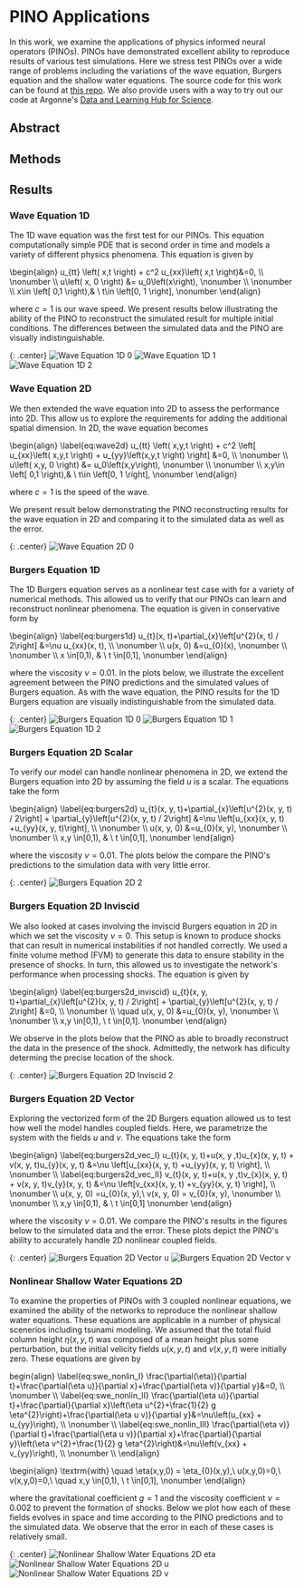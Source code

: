 # PINO Applications

In this work, we examine the applications of physics informed neural operators (PINOs).  PINOs have demonstrated excellent ability to reproduce results of various test simulations.  Here we stress test PINOs over a wide range of problems including the variations of the wave equation, Burgers equation and the shallow water equations.  The source code for this work can be found at [this repo](https://github.com/shawnrosofsky/PINO_Applications). 
We also provide users with a way to try out our code at Argonne's [Data and Learning Hub for Science](https://www.dlhub.org).

## Abstract

## Methods

## Results

### Wave Equation 1D
The 1D wave equation was the first test for our PINOs.  This equation computationally simple PDE that is second order in time and models a variety of different physics phenomena.  This equation is given by

\begin{align}
    u_{tt} \left( x,t \right) + c^2 u_{xx}\left( x,t \right)&=0, \\\\ \nonumber \\\\
    u\left( x, 0 \right) &= u_0\left(x\right), \nonumber \\\\ \nonumber \\\\
    x\in \left[ 0,1 \right),& \ t\in \left[0, 1 \right], \nonumber 
\end{align}
<!-- ![Equation: Wave Equation 1D](http://www.sciweavers.org/download/Tex2Img_1647640969.jpg) -->

where $c=1$ is our wave speed.  We present results below illustrating the ability of the PINO to reconstruct the simulated result for multiple initial conditions.  The differences between the simulated data and the PINO are visually indistinguishable.

{: .center}
![Wave Equation 1D 0](assets/movies/Wave1D_0.gif) ![Wave Equation 1D 1](assets/movies/Wave1D_1.gif) ![Wave Equation 1D 2](assets/movies/Wave1D_2.gif)



### Wave Equation 2D
We then extended the wave equation into 2D to assess the performance into 2D.  This allow us to explore the requirements for adding the additional spatial dimension.  In 2D, the wave equation becomes

\begin{align}
 \label{eq:wave2d}
    u_{tt} \left( x,y,t \right) + c^2 \left[ u_{xx}\left( x,y,t \right) + u_{yy}\left(x,y,t \right) \right] &=0, \\\\ \nonumber \\\\
    u\left( x,y, 0 \right) &= u_0\left(x,y\right), \nonumber \\\\ \nonumber \\\\
    x,y\in \left[ 0,1 \right),& \ t\in \left[0, 1 \right], \nonumber
\end{align}

where $c=1$ is the speed of the wave.

We present result below demonstrating the PINO reconstructing results for the wave equation in 2D and comparing it to the simulated data as well as the error.

{: .center}
![Wave Equation 2D 0](assets/movies/Wave2D_0.gif)
<!-- ![Wave Equation 2D 1](assets/movies/Wave2D_1.gif) -->

### Burgers Equation 1D
The 1D Burgers equation serves as a nonlinear test case with for a variety of numerical methods.  This allowed us to verify that our PINOs can learn and reconstruct nonlinear phenomena.  The equation is given in conservative form by

\begin{align}
\label{eq:burgers1d} 
    u_{t}(x, t)+\partial_{x}\left[u^{2}(x, t) / 2\right] &=\nu u_{xx}(x, t), \\\\ \nonumber \\\\
    u(x, 0) &=u_{0}(x), \nonumber \\\\ \nonumber \\\\
    x \in[0,1), & \ t \in[0,1], \nonumber
\end{align}

where the viscosity $\nu=0.01$.  In the plots below, we illustrate the excellent agreement between the PINO predictions and the simulated values of Burgers equation.  As with the wave equation, the PINO results for the 1D Burgers equation are visually indistinguishable from the simulated data. 

{: .center}
![Burgers Equation 1D 0](assets/movies/Burgers1D_0.gif) ![Burgers Equation 1D 1](assets/movies/Burgers1D_1.gif) ![Burgers Equation 1D 2](assets/movies/Burgers1D_2.gif)

### Burgers Equation 2D Scalar
To verify our model can handle nonlinear phenomena in 2D, we extend the Burgers equation into 2D by assuming the field $u$ is a scalar.  The equations take the form

\begin{align}
\label{eq:burgers2d} 
u_{t}(x, y, t)+\partial_{x}\left[u^{2}(x, y, t) / 2\right] + \partial_{y}\left[u^{2}(x, y, t) / 2\right] &=\nu \left[u_{xx}(x, y, t) +u_{yy}(x, y, t)\right], \\\\ \nonumber \\\\
u(x, y, 0) &=u_{0}(x, y), \nonumber \\\\ \nonumber \\\\
x,y \in[0,1), & \ t \in[0,1], \nonumber
\end{align}

where the viscosity $\nu=0.01$.  The plots below the compare the PINO's predictions to the simulation data with very little error.

{: .center}
![Burgers Equation 2D 2](assets/movies/Burgers2D_2.gif)
<!-- ![Burgers Equation 2D 3](assets/movies/Burgers2D_3.gif) -->

### Burgers Equation 2D Inviscid
We also looked at cases involving the inviscid Burgers equation in 2D in which we set the viscosity $\nu=0$.  This setup is known to produce shocks that can result in numerical instabilities if not handled correctly.  We used a finite volume method (FVM) to generate this data to ensure stability in the presence of shocks.  In turn, this allowed us to investigate the network's performance when processing shocks. The equation is given by

\begin{align}
\label{eq:burgers2d_inviscid} 
u_{t}(x, y, t)+\partial_{x}\left[u^{2}(x, y, t) / 2\right] + \partial_{y}\left[u^{2}(x, y, t) / 2\right] &=0, \\\\ \nonumber \\\\
\quad
u(x, y, 0) &=u_{0}(x, y), \nonumber \\\\ \nonumber \\\\
x,y \in[0,1), \ t \in[0,1]. \nonumber
\end{align}

<!-- Here we embed a conservation law into the network rather than the PDE itself as our physics term, due the poor handling of the shock term -->

We observe in the plots below that the PINO as able to broadly reconstruct the data in the presence of the shock.  Admittedly, the network has dificulty determing the precise location of the shock.

{: .center}
![Burgers Equation 2D Inviscid 2](assets/movies/Burgers2D_novisc_2.gif)
<!-- ![Burgers Equation 2D Inviscid 3](assets/movies/Burgers2D_novisc_3.gif) -->

### Burgers Equation 2D Vector
Exploring the vectorized form of the 2D Burgers equation allowed us to test how well the model handles coupled fields.  Here, we parametrize the system with the fields $u$ and $v$. The equations take the form

\begin{align}
\label{eq:burgers2d_vec_I} 
u_{t}(x, y, t)+u(x, y ,t)u_{x}(x, y, t) + v(x, y, t)u_{y}(x, y, t) &=\nu \left[u_{xx}(x, y, t) +u_{yy}(x, y, t) \right], \\\\ \nonumber \\\\
\label{eq:burgers2d_vec_II} 
v_{t}(x, y, t)+u(x, y ,t)v_{x}(x, y, t) + v(x, y, t)v_{y}(x, y, t) &=\nu \left[v_{xx}(x, y, t) +v_{yy}(x, y, t) \right], \\\\ \nonumber \\\\
u(x, y, 0) =u_{0}(x, y),\ v(x, y, 0) = v_{0}(x, y), \nonumber \\\\ \nonumber \\\\
x,y \in[0,1), & \ t \in[0,1] \nonumber
\end{align}

where the viscosity $\nu=0.01$.  We compare the PINO's results in the figures below to the simulated data and the error.  These plots depict the PINO's ability to accurately handle 2D nonlinear coupled fields.

{: .center}
![Burgers Equation 2D Vector u](assets/movies/Burgers2D_coupled_u.gif)
![Burgers Equation 2D Vector v](assets/movies/Burgers2D_coupled_v.gif)

<!-- ### Linear Shallow Water Equations 2D
{: .center}
![Linear Shallow Water Equations 2D h](assets/movies/SWE_Linear_f1_h.gif)
![Linear Shallow Water Equations 2D u](assets/movies/SWE_Linear_f1_u.gif)
![Linear Shallow Water Equations 2D v](assets/movies/SWE_Linear_f1_v.gif) -->

### Nonlinear Shallow Water Equations 2D
To examine the properties of PINOs with 3 coupled nonlinear equations, we examined the ability of the networks to reproduce the nonlinear shallow water equations.  These equations are applicable in a number of physical scenerios including tsunami modeling.  We assumed that the total fluid column height $\eta(x,y,t)$ was composed of a mean height plus some perturbation, but the initial velicity fields $u(x,y,t)$ and $v(x,y,t)$ were initially zero.  These equations are given by

begin{align}
\label{eq:swe_nonlin_I}
\frac{\partial(\eta)}{\partial t}+\frac{\partial(\eta u)}{\partial x}+\frac{\partial(\eta v)}{\partial y}&=0,  \\\\ \nonumber \\\\
\label{eq:swe_nonlin_II}
\frac{\partial(\eta u)}{\partial t}+\frac{\partial}{\partial x}\left(\eta u^{2}+\frac{1}{2} g \eta^{2}\right)+\frac{\partial(\eta u v)}{\partial y}&=\nu\left(u_{xx} + u_{yy}\right), \\\\ \nonumber \\\\
\label{eq:swe_nonlin_III}
\frac{\partial(\eta v)}{\partial t}+\frac{\partial(\eta u v)}{\partial x}+\frac{\partial}{\partial y}\left(\eta v^{2}+\frac{1}{2} g \eta^{2}\right)&=\nu\left(v_{xx} + v_{yy}\right), \\\\ \nonumber \\\\
\end{align}

\begin{align}
\textrm{with} \quad \eta(x,y,0) = \eta_{0}(x,y),\ u(x,y,0)=0,\ v(x,y,0)=0,\ \quad 
x,y \in[0,1), \ t \in[0,1], \nonumber
\end{align}

where the gravitational coefficient $g=1$ and the viscosity coefficient $\nu=0.002$ to prevent the formation of shocks.  Below we plot how each of these fields evolves in space and time according to the PINO predictions and to the simulated data.  We observe that the error in each of these cases is relatively small.


{: .center}
![Nonlinear Shallow Water Equations 2D eta](assets/movies/SWE_Nonlinear_eta.gif)
![Nonlinear Shallow Water Equations 2D u](assets/movies/SWE_Nonlinear_u.gif)
![Nonlinear Shallow Water Equations 2D v](assets/movies/SWE_Nonlinear_v.gif)



<!-- Markdown is a lightweight and easy-to-use syntax for styling your writing. It includes conventions for

```markdown
Syntax highlighted code block

# Header 1
## Header 2
### Header 3

- Bulleted
- List

1. Numbered
2. List

**Bold** and _Italic_ and `Code` text

[Link](url) and ![Image](src)
```
 -->

